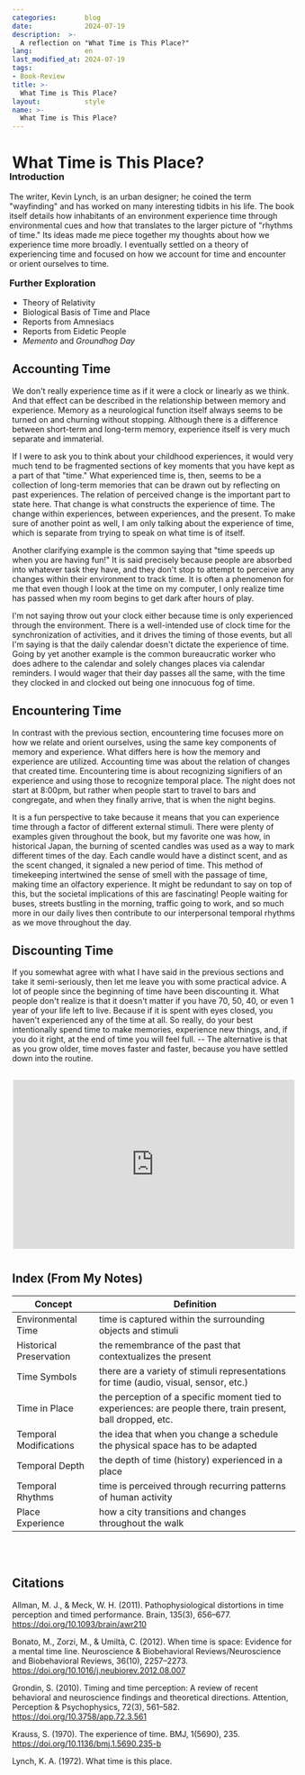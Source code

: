 ```yaml
---
categories:       blog
date:             2024-07-19
description:  >-
  A reflection on "What Time is This Place?"
lang:             en
last_modified_at: 2024-07-19
tags:
- Book-Review
title: >-
  What Time is This Place?
layout:           style
name: >-
  What Time is This Place?
---
```


# **What Time is This Place?**

<div class="container-fluid px-2" style="text-align: left;  margin-left: -5px; margin-top: -25px;">
<div class="row">

<div class="col-md">
<h3 >Introduction</h3>

The writer, Kevin Lynch, is an urban designer; he coined the term "wayfinding" and has worked on many interesting tidbits in his life. The book itself details how inhabitants of an environment experience time through environmental cues and how that translates to the larger picture of "rhythms of time." Its ideas made me piece together my thoughts about how we experience time more broadly. I eventually settled on a theory of experiencing time and focused on how we account for time and encounter or orient ourselves to time.

</div>

<div class="col-md-4" style="text-align: left;  margin-left: 0;">
<img src="">

<h3 style="margin-left: 0px; margin-top: 2px;">Further Exploration</h3>
<ul>
    <li>Theory of Relativity</li>
    <li>Biological Basis of Time and Place</li>
    <li>Reports from Amnesiacs</li>
    <li>Reports from Eidetic People</li>
    <li><i>Memento</i> and <i>Groundhog Day</i></li>
</ul>
</div>


</div>
</div>

## Accounting Time

We don't really experience time as if it were a clock or linearly as we think. And that effect can be described in the relationship between memory and experience. Memory as a neurological function itself always seems to be turned on and churning without stopping. Although there is a difference between short-term and long-term memory, experience itself is very much separate and immaterial.

If I were to ask you to think about your childhood experiences, it would very much tend to be fragmented sections of key moments that you have kept as a part of that "time." What experienced time is, then, seems to be a collection of long-term memories that can be drawn out by reflecting on past experiences. The relation of perceived change is the important part to state here. That change is what constructs the experience of time. The change within experiences, between experiences, and the present. To make sure of another point as well, I am only talking about the experience of time, which is separate from trying to speak on what time is of itself.

Another clarifying example is the common saying that "time speeds up when you are having fun!" It is said precisely because people are absorbed into whatever task they have, and they don't stop to attempt to perceive any changes within their environment to track time. It is often a phenomenon for me that even though I look at the time on my computer, I only realize time has passed when my room begins to get dark after hours of play.

I'm not saying throw out your clock either because time is only experienced through the environment. There is a well-intended use of clock time for the synchronization of activities, and it drives the timing of those events, but all I'm saying is that the daily calendar doesn't dictate the experience of time. Going by yet another example is the common bureaucratic worker who does adhere to the calendar and solely changes places via calendar reminders. I would wager that their day passes all the same, with the time they clocked in and clocked out being one innocuous fog of time.


## Encountering Time

In contrast with the previous section, encountering time focuses more on how we relate and orient ourselves, using the same key components of memory and experience. What differs here is how the memory and experience are utilized. Accounting time was about the relation of changes that created time. Encountering time is about recognizing signifiers of an experience and using those to recognize temporal place. The night does not start at 8:00pm, but rather when people start to travel to bars and congregate, and when they finally arrive, that is when the night begins.

It is a fun perspective to take because it means that you can experience time through a factor of different external stimuli. There were plenty of examples given throughout the book, but my favorite one was how, in historical Japan, the burning of scented candles was used as a way to mark different times of the day. Each candle would have a distinct scent, and as the scent changed, it signaled a new period of time. This method of timekeeping intertwined the sense of smell with the passage of time, making time an olfactory experience. It might be redundant to say on top of this, but the societal implications of this are fascinating! People waiting for buses, streets bustling in the morning, traffic going to work, and so much more in our daily lives then contribute to our interpersonal temporal rhythms as we move throughout the day.

## Discounting Time

If you somewhat agree with what I have said in the previous sections and take it semi-seriously, then let me leave you with some practical advice. A lot of people since the beginning of time have been discounting it. What people don't realize is that it doesn't matter if you have 70, 50, 40, or even 1 year of your life left to live. Because if it is spent with eyes closed, you haven't experienced any of the time at all. So really, do your best intentionally spend time to make memories, experience new things, and, if you do it right, at the end of time you will feel full. -- The alternative is that as you grow older, time moves faster and faster, because you have settled down into the routine.

<div style="display: flex; justify-content: center; margin-top: 30px; margin-bottom: 40px;">
    <iframe width="500" height="300" src="https://www.youtube.com/embed/vsYBtfQ3QDo?si=RX_cBQ0xxj_UdXbx" title="YouTube video player" frameborder="0" allow="accelerometer; autoplay; clipboard-write; encrypted-media; gyroscope; picture-in-picture; web-share" referrerpolicy="strict-origin-when-cross-origin" allowfullscreen></iframe>
</div>


## Index (From My Notes)
  <table>
      <thead>
          <tr>
              <th>Concept</th>
              <th>Definition</th>
          </tr>
      </thead>
      <tbody>
          <tr>
              <td>Environmental Time</td>
              <td>time is captured within the surrounding objects and stimuli</td>
          </tr>
          <tr>
              <td>Historical Preservation</td>
              <td>the remembrance of the past that contextualizes the present</td>
          </tr>
          <tr>
              <td>Time Symbols</td>
              <td>there are a variety of stimuli representations for time (audio, visual, sensor, etc.)</td>
          </tr>
          <tr>
              <td>Time in Place</td>
              <td>the perception of a specific moment tied to experiences: are people there, train present, ball dropped, etc.</td>
          </tr>
          <tr>
              <td>Temporal Modifications</td>
              <td>the idea that when you change a schedule the physical space has to be adapted</td>
          </tr>
          <tr>
              <td>Temporal Depth</td>
              <td>the depth of time (history) experienced in a place</td>
          </tr>
          <tr>
              <td>Temporal Rhythms</td>
              <td>time is perceived through recurring patterns of human activity</td>
          </tr>
          <tr>
              <td>Place Experience</td>
              <td>how a city transitions and changes throughout the walk</td>
          </tr>
      </tbody>
  </table>

<br/><br/>

## Citations

Allman, M. J., & Meck, W. H. (2011). Pathophysiological distortions in time perception and timed performance. Brain, 135(3), 656–677. https://doi.org/10.1093/brain/awr210

Bonato, M., Zorzi, M., & Umiltà, C. (2012). When time is space: Evidence for a mental time line. Neuroscience & Biobehavioral Reviews/Neuroscience and Biobehavioral Reviews, 36(10), 2257–2273. https://doi.org/10.1016/j.neubiorev.2012.08.007

Grondin, S. (2010). Timing and time perception: A review of recent behavioral and neuroscience findings and theoretical directions. Attention, Perception & Psychophysics, 72(3), 561–582. https://doi.org/10.3758/app.72.3.561

Krauss, S. (1970). The experience of time. BMJ, 1(5690), 235. https://doi.org/10.1136/bmj.1.5690.235-b

Lynch, K. A. (1972). What time is this place.